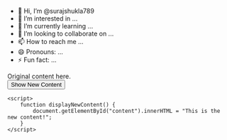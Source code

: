- 👋 Hi, I’m @surajshukla789
- 👀 I’m interested in ...
- 🌱 I’m currently learning ...
- 💞️ I’m looking to collaborate on ...
- 📫 How to reach me ...
- 😄 Pronouns: ...
- ⚡ Fun fact: ...

<!---
surajshukla789/surajshukla789 is a ✨ special ✨ repository because its `README.md` (this file) appears on your GitHub profile.
You can click the Preview link to take a look at your changes.
--->
<!DOCTYPE html>
<html>
<head>
    <title>Display New Content</title>
</head>
<body>
    <div id="content">Original content here.</div>
    <button onclick="displayNewContent()">Show New Content</button>

    <script>
        function displayNewContent() {
            document.getElementById("content").innerHTML = "This is the new content!";
        }
    </script>
</body>
</html>
